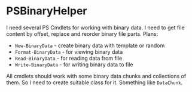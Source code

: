 # PSBinaryHelper

I need several PS Cmdlets for working with binary data. I need to get file content by offset, replace and reorder binary file parts. Plans:

 - `New-BinaryData` - create binary data with template or random
 - `Format-BinaryData` - for viewing binary data
 - `Read-BinaryData` - for reading data from file
 - `Write-BinaryData` - for writing binary data to file

All cmdlets should work with some binary data chunks and collections of them. So I need to create suitable class for it. Something like `DataChunk`.
